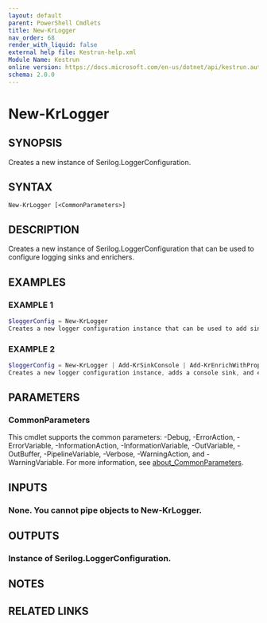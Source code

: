 ```yaml
---
layout: default
parent: PowerShell Cmdlets
title: New-KrLogger
nav_order: 68
render_with_liquid: false
external help file: Kestrun-help.xml
Module Name: Kestrun
online version: https://docs.microsoft.com/en-us/dotnet/api/kestrun.authentication.claimpolicybuilder
schema: 2.0.0
---
```


# New-KrLogger

## SYNOPSIS
Creates a new instance of Serilog.LoggerConfiguration.

## SYNTAX

```
New-KrLogger [<CommonParameters>]
```

## DESCRIPTION
Creates a new instance of Serilog.LoggerConfiguration that can be used to configure logging sinks and enrichers.

## EXAMPLES

### EXAMPLE 1
```powershell
$loggerConfig = New-KrLogger
Creates a new logger configuration instance that can be used to add sinks and enrichers.
```

### EXAMPLE 2
```powershell
$loggerConfig = New-KrLogger | Add-KrSinkConsole | Add-KrEnrichWithProperty -Name 'ScriptName' -Value 'Test'
Creates a new logger configuration instance, adds a console sink, and enriches logs with a property.
```

## PARAMETERS

### CommonParameters
This cmdlet supports the common parameters: -Debug, -ErrorAction, -ErrorVariable, -InformationAction, -InformationVariable, -OutVariable, -OutBuffer, -PipelineVariable, -Verbose, -WarningAction, and -WarningVariable. For more information, see [about_CommonParameters](http://go.microsoft.com/fwlink/?LinkID=113216).

## INPUTS

### None. You cannot pipe objects to New-KrLogger.
## OUTPUTS

### Instance of Serilog.LoggerConfiguration.
## NOTES

## RELATED LINKS
